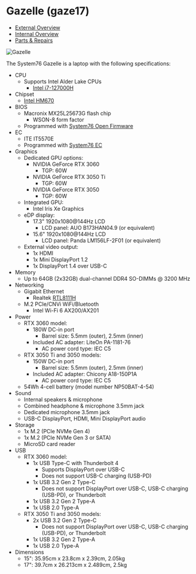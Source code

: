 # Gazelle (gaze17)

- [External Overview](./external-overview.md)
- [Internal Overview](./internal-overview.md)
- [Parts & Repairs](./repairs.md)

![Gazelle](./img/gaze17.webp)

The System76 Gazelle is a laptop with the following specifications:

- CPU
    - Supports Intel Alder Lake CPUs
        - [Intel i7-127000H](https://ark.intel.com/content/www/us/en/ark/products/132228/intel-core-i712700h-processor-24m-cache-up-to-4-70-ghz.html)
- Chipset
    - [Intel HM670](https://ark.intel.com/content/www/us/en/ark/products/187451/intel-hm670-chipset.html)
- BIOS
    - Macronix MX25L25673G flash chip
        - WSON-8 form factor
    - Programmed with [System76 Open Firmware](https://github.com/system76/firmware-open)
- EC
    - ITE IT5570E
    - Programmed with [System76 EC](https://github.com/system76/ec)
- Graphics
    - Dedicated GPU options:
        - NVIDIA GeForce RTX 3060
            - TGP: 60W
        - NVIDIA GeForce RTX 3050 Ti
            - TGP: 60W
        - NVIDIA GeForce RTX 3050
            - TGP: 60W
    - Integrated GPU:
        - Intel Iris Xe Graphics 
    - eDP display:
        - 17.3" 1920x1080@144Hz LCD
            - LCD panel: AUO B173HAN04.9 (or equivalent)
        - 15.6" 1920x1080@144Hz LCD
            - LCD panel: Panda LM156LF-2F01 (or equivalent)
    - External video output:
        - 1x HDMI
        - 1x Mini DisplayPort 1.2
        - 1x DisplayPort 1.4 over USB-C
- Memory
    - Up to 64GB (2x32GB) dual-channel DDR4 SO-DIMMs @ 3200 MHz
- Networking
    - Gigabit Ethernet
        - Realtek [RTL8111H](https://www.realtek.com/en/products/communications-network-ics/item/rtl8111h-s-cg)
    - M.2 PCIe/CNVi WiFi/Bluetooth
        - Intel Wi-Fi 6 AX200/AX201
- Power
    - RTX 3060 model:
        - 180W DC-in port
            - Barrel size: 5.5mm (outer), 2.5mm (inner)
        - Included AC adapter: LiteOn PA-1181-76
            - AC power cord type: IEC C5
    - RTX 3050 Ti and 3050 models:
        - 150W DC-in port
            - Barrel size: 5.5mm (outer), 2.5mm (inner)
        - Included AC adapter: Chicony A18-150P1A
            - AC power cord type: IEC C5
    - 54Wh 4-cell battery (model number NP50BAT-4-54)
- Sound
    - Internal speakers & microphone
    - Combined headphone & microphone 3.5mm jack
    - Dedicated microphone 3.5mm jack
    - USB-C DisplayPort, HDMI, Mini DisplayPort audio
- Storage
    - 1x M.2 (PCIe NVMe Gen 4)
    - 1x M.2 (PCIe NVMe Gen 3 or SATA)
    - MicroSD card reader
- USB
    - RTX 3060 model:
        - 1x USB Type-C with Thunderbolt 4
            - Supports DisplayPort over USB-C
            - Does not support USB-C charging (USB-PD)
        - 1x USB 3.2 Gen 2 Type-C
            - Does not support DisplayPort over USB-C, USB-C charging (USB-PD), or Thunderbolt
        - 1x USB 3.2 Gen 2 Type-A
        - 1x USB 2.0 Type-A
    - RTX 3050 Ti and 3050 models:
        - 2x USB 3.2 Gen 2 Type-C
            - Does not support DisplayPort over USB-C, USB-C charging (USB-PD), or Thunderbolt
        - 1x USB 3.2 Gen 2 Type-A
        - 1x USB 2.0 Type-A
- Dimensions
    - 15": 35.95cm x 23.8cm x 2.39cm, 2.05kg
    - 17": 39.7cm x 26.213cm x 2.489cm, 2.5kg
